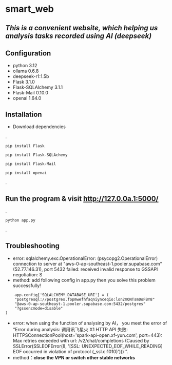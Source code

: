 # smart_web

## _This is a convenient website, which helping us analysis tasks recorded using AI (deepseek)_

## Configuration
* python 3.12
* ollama 0.6.8
* deepseek-r1:1.5b
* Flask 3.1.0
* Flask-SQLAlchemy 3.1.1
* Flask-Mail 0.10.0
* openai 1.64.0


## Installation
* Download dependencies

.

    pip install Flask
  
    pip install Flask-SQLAchemy
    
    pip install Flask-Mail
    
    pip install openai
  
.

## Run the program & visit <http://127.0.0a.1:5000/>

.

    python app.py

.


## Troubleshooting
* error: sqlalchemy.exc.OperationalError: (psycopg2.OperationalError) connection to server at "aws-0-ap-southeast-1.pooler.supabase.com" (52.77.146.31), port 5432 failed: received invalid response to GSSAPI negotiation: S
* method: add following config in app.py then you solve this problem successfully!

```
    app.config['SQLALCHEMY_DATABASE_URI'] = (
    "postgresql://postgres.fopmwefhfaqniynceqio:lon2mONTsm0oFBY8"
    "@aws-0-ap-southeast-1.pooler.supabase.com:5432/postgres"
    "?gssencmode=disable"
)
```
* error: when using the function of analysing by AI， you meet the error of “Error during analysis: 调用讯飞星火 X1 HTTP API 失败: HTTPSConnectionPool(host='spark-api-open.xf-yun.com', port=443): Max retries exceeded with url: /v2/chat/completions (Caused by SSLError(SSLEOFError(8, '[SSL: UNEXPECTED_EOF_WHILE_READING] EOF occurred in violation of protocol (_ssl.c:1010)'))) ”.
* method：**close the VPN or switch other stable networks**

